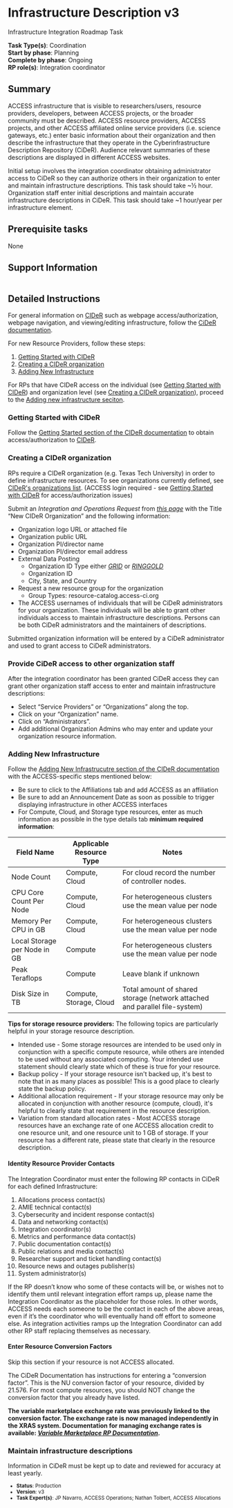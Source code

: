 # Infrastructure Description v3

Infrastructure Integration Roadmap Task

**Task Type(s)**: Coordination  
**Start by phase**: Planning  
**Complete by phase**: Ongoing  
**RP role(s)**: Integration coordinator

## Summary

ACCESS infrastructure that is visible to researchers/users, resource providers, developers, between ACCESS projects, or the broader community must be described. ACCESS resource providers, ACCESS projects, and other ACCESS affiliated online service providers (i.e. science gateways, etc.) enter basic information about their organization and then describe the infrastructure that they operate in the Cyberinfrastructure Description Repository (CiDeR). Audience relevant summaries of these descriptions are displayed in different ACCESS websites.

Initial setup involves the integration coordinator obtaining administrator access to CiDeR so they can authorize others in their organization to enter and maintain infrastructure descriptions. This task should take ~½ hour. Organization staff enter initial descriptions and maintain accurate infrastructure descriptions in CiDeR. This task should take ~1 hour/year per infrastructure element.

## Prerequisite tasks

None

## Support Information

```{include} support.md
```

## Detailed Instructions

For general information on [CIDeR](cider.access-ci.org) such as webpage access/authorization, webpage navigation, and viewing/editing infrastructure, follow the [CiDeR documentation](https://cider.access-ci.org/documentation).

For new Resource Providers, follow these steps:
1. [Getting Started with CIDeR](#getting-started-with-cider)
1. [Creating a CIDeR organization](#creating-a-cider-organization)
1. [Adding New Infrastructure](#adding-new-infrastructure)

For RPs that have CIDeR access on the individual (see [Getting Started with CIDeR](#getting-started-with-cider)) and organization level (see [Creating a CIDeR organization](#creating-a-cider-organization)), proceed to the [Adding new infrastructure seciton](#adding-new-infrastructure).

### Getting Started with CIDeR

Follow the [Getting Started section of the CIDeR documentation](https://cider.access-ci.org/documentation#getting-started) to obtain access/authorization to [CIDeR](cider.access-ci.org).

### Creating a CIDeR organization

RPs require a CIDeR organization (e.g. Texas Tech University) in order to define infrastructure resources.
To see organizations currently defined, see [CIDeR's organizations list](https://cider.access-ci.org/resource_providers). (ACCESS login required - see [Getting Started with CIDeR](#getting-started-with-cider) for access/authorization issues)

Submit an *Integration and Operations Request* from [*this page*](https://operations.access-ci.org/open-operations-request/) with the Title “New CIDeR Organization” and the following information:

- Organization logo URL or attached file
- Organization public URL
- Organization PI/director name
- Organization PI/director email address
- External Data Posting
  - Organization ID Type either [*GRID*](https://www.grid.ac/) or [*RINGGOLD*](https://www.ringgold.com/ringgold-identifier/)
  - Organization ID
  - City, State, and Country
- Request a new resource group for the organization
  -  Group Types: resource-catalog.access-ci.org
- The ACCESS usernames of individuals that will be CiDeR administrators for your organization. These individuals will be able to grant other individuals access to maintain infrastructure descriptions. Persons can be both CiDeR administrators and the maintainers of descriptions.

Submitted organization information will be entered by a CiDeR administrator and used to grant access to CiDeR administrators.

### Provide CiDeR access to other organization staff

After the integration coordinator has been granted CiDeR access they can grant other organization staff access to enter and maintain infrastructure descriptions:

- Select “Service Providers” or “Organizations” along the top.
- Click on your “Organization” name.
- Click on “Administrators”.
- Add additional Organization Admins who may enter and update your organization resource information.

### Adding New Infrastructure

Follow the [Adding New Infrastrucutre section of the CIDeR documentation](https://cider.access-ci.org/documentation#adding-infrastructure) with the ACCESS-specific steps mentioned below:

- Be sure to click to the Affiliations tab and add ACCESS as an affiliation
- Be sure to add an Announcement Date as soon as possible to trigger displaying infrastructure in other ACCESS interfaces
- For Compute, Cloud, and Storage type resources, enter as much information as possible in the type details tab **minimum required information**:

| Field Name                   | Applicable Resource Type | Notes                                                                      |
|------------------------------|--------------------------|----------------------------------------------------------------------------|
| Node Count                   | Compute, Cloud           | For cloud record the number of controller nodes.                           |
| CPU Core Count Per Node      | Compute, Cloud           | For heterogeneous clusters use the mean value per node                     |
| Memory Per CPU in GB         | Compute, Cloud           | For heterogeneous clusters use the mean value per node                     |
| Local Storage per Node in GB | Compute                  | For heterogeneous clusters use the mean value per node                     |
| Peak Teraflops               | Compute                  | Leave blank if unknown                                                     |
| Disk Size in TB              | Compute, Storage, Cloud  | Total amount of shared storage (network attached and parallel file-system) |

**Tips for storage resource providers:** The following topics are particularly helpful
in your storage resource description.
* Intended use - Some storage resources are intended to be used only in conjunction
  with a specific compute resource, while others are intended to be used without
  any associated computing. Your intended use statement should clearly state which
  of these is true for your resource.
* Backup policy - If your storage resource isn't backed up, it's best to note that
  in as many places as possible! This is a good place to clearly state the backup policy.
* Additional allocation requirement - If your storage resource may only be allocated
  in conjunction with another resource (compute, cloud), it's helpful to clearly state
  that requirement in the resource description.
* Variation from standard allocation rates - Most ACCESS storage resources have an
  exchange rate of one ACCESS allocation credit to one resource unit, and one resource
  unit to 1 GB of storage. If your resource has a different rate, please state that
  clearly in the resource description.

#### Identity Resource Provider Contacts

The Integration Coordinator must enter the following RP contacts in CiDeR for each defined Infrastructure:
1. Allocations process contact(s)
1. AMIE technical contact(s)
1. Cybersecurity and incident response contact(s)
1. Data and networking contact(s)
1. Integration coordinator(s)
1. Metrics and performance data contact(s)
1. Public documentation contact(s)
1. Public relations and media contact(s)
1. Researcher support and ticket handling contact(s)
1. Resource news and outages publisher(s)
1. System administrator(s)

If the RP doesn’t know who some of these contacts will be, or wishes not to identify them until relevant integration effort ramps up, please name the Integration Coordinator as the placeholder for those roles. In other words, ACCESS needs each someone to be the contact in each of the above areas, even if it’s the coordinator who will eventually hand off effort to someone else. As integration activities ramps up the Integration Coordinator can add other RP staff replacing themselves as necessary.

#### Enter Resource Conversion Factors

Skip this section if your resource is not ACCESS allocated.

The CiDeR Documentation has instructions for entering a “conversion factor”. This is the NU conversion factor of your resource, divided by 21.576. For most compute resources, you should NOT change the conversion factor that you already have listed. 

**The variable marketplace exchange rate was previously linked to the conversion factor.  The exchange rate is now managed independently in the XRAS system.  Documentation for managing exchange rates is available:  [*Variable Marketplace RP Documentation*](https://access-ci.atlassian.net/wiki/spaces/ACP/pages/1238073366/Variable+Marketplace+RP+Documentation).**



### Maintain infrastructure descriptions

Information in CiDeR must be kept up to date and reviewed for accuracy at least yearly.

<sub>
<ul class="document-meta-data">
    <li><strong>Status</strong>: Production</li>
    <li><strong>Version</strong>: v3</li>
    <li><strong>Task Expert(s)</strong>: JP Navarro, ACCESS Operations; Nathan Tolbert, ACCESS Allocations</li>
</ul>
</sub>
<br/>
<br/>
